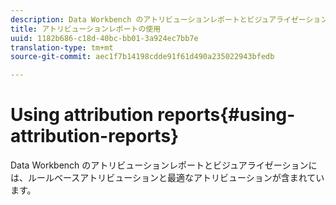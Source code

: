 ```yaml
---
description: Data Workbench のアトリビューションレポートとビジュアライゼーションには、ルールベースアトリビューションと最適なアトリビューションが含まれています。
title: アトリビューションレポートの使用
uuid: 1182b686-c18d-40bc-bb01-3a924ec7bb7e
translation-type: tm+mt
source-git-commit: aec1f7b14198cdde91f61d490a235022943bfedb

---
```



# Using attribution reports{#using-attribution-reports}

Data Workbench のアトリビューションレポートとビジュアライゼーションには、ルールベースアトリビューションと最適なアトリビューションが含まれています。

